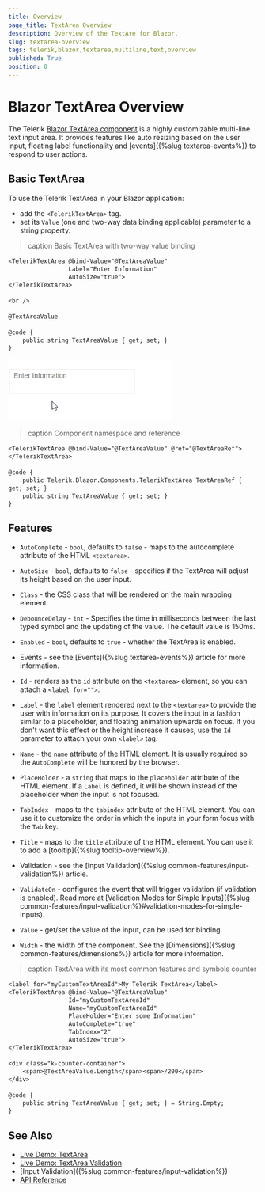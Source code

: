 ```yaml
---
title: Overview
page_title: TextArea Overview
description: Overview of the TextAre for Blazor.
slug: textarea-overview
tags: telerik,blazor,textarea,multiline,text,overview
published: True
position: 0
---
```


# Blazor TextArea Overview

The Telerik <a href ="https://www.telerik.com/blazor-ui/textarea" target="_blank">Blazor TextArea component</a> is a highly customizable multi-line text input area. It provides features like auto resizing based on the user input, floating label functionality and [events]({%slug textarea-events%}) to respond to user actions.

## Basic TextArea

To use the Telerik TextArea in your Blazor application:
* add the `<TelerikTextArea>` tag.
* set its `Value` (one and two-way data binding applicable) parameter to a string property.

>caption Basic TextArea with two-way value binding

````CSHTML
<TelerikTextArea @bind-Value="@TextAreaValue" 
                 Label="Enter Information" 
                 AutoSize="true">
</TelerikTextArea>

<br />

@TextAreaValue

@code {
    public string TextAreaValue { get; set; }
}
````

![basic textarea example](images/textarea-basic-example.gif)

>caption Component namespace and reference

````CSHTML
<TelerikTextArea @bind-Value="@TextAreaValue" @ref="@TextAreaRef"></TelerikTextArea>

@code {
    public Telerik.Blazor.Components.TelerikTextArea TextAreaRef { get; set; }
    public string TextAreaValue { get; set; }
}
````

## Features

* `AutoComplete` - `bool`, defaults to `false` - maps to the autocomplete attribute of the HTML `<textarea>`.

* `AutoSize` - `bool`, defaults to `false` - specifies if the TextArea will adjust its height based on the user input.

* `Class` - the CSS class that will be rendered on the main wrapping element.

* `DebounceDelay` - `int` - Specifies the time in milliseconds between the last typed symbol and the updating of the value. The default value is 150ms.

* `Enabled` - `bool`, defaults to `true` - whether the TextArea is enabled.

* Events - see the [Events]({%slug textarea-events%}) article for more information.

* `Id` - renders as the `id` attribute on the `<textarea>` element, so you can attach a `<label for="">`.

* `Label` - the `label` element rendered next to the `<textarea>` to provide the user with information on its purpose. It covers the input in a fashion similar to a placeholder, and floating animation upwards on focus. If you don't want this effect or the height increase it causes, use the `Id` parameter to attach your own `<label>` tag.

* `Name` - the `name` attribute of the HTML element. It is usually required so the `AutoComplete` will be honored by the browser.

* `PlaceHolder` - a `string` that maps to the `placeholder` attribute of the HTML element. If a `Label` is defined, it will be shown instead of the placeholder when the input is not focused.

* `TabIndex` - maps to the `tabindex` attribute of the HTML element. You can use it to customize the order in which the inputs in your form focus with the `Tab` key.

* `Title` - maps to the `title` attribute of the HTML element. You can use it to add a [tooltip]({%slug tooltip-overview%}).

* Validation - see the [Input Validation]({%slug common-features/input-validation%}) article.

* `ValidateOn` - configures the event that will trigger validation (if validation is enabled). Read more at [Validation Modes for Simple Inputs]({%slug common-features/input-validation%}#validation-modes-for-simple-inputs).

* `Value` - get/set the value of the input, can be used for binding.

* `Width` - the width of the component. See the [Dimensions]({%slug common-features/dimensions%}) article for more information.

>caption TextArea with its most common features and symbols counter

````CSHTML
<label for="myCustomTextAreaId">My Telerik TextArea</label>
<TelerikTextArea @bind-Value="@TextAreaValue"
                 Id="myCustomTextAreaId"
                 Name="myCustomTextAreaId"
                 PlaceHolder="Enter some Information"
                 AutoComplete="true"
                 TabIndex="2"
                 AutoSize="true">
</TelerikTextArea>

<div class="k-counter-container">
    <span>@TextAreaValue.Length</span><span>/200</span>
</div>

@code {
    public string TextAreaValue { get; set; } = String.Empty;
}
````

## See Also

  * [Live Demo: TextArea](https://demos.telerik.com/blazor-ui/textarea/index)
  * [Live Demo: TextArea Validation](https://demos.telerik.com/blazor-ui/textarea/validation)
  * [Input Validation]({%slug common-features/input-validation%})
  * [API Reference](https://docs.telerik.com/blazor-ui/api/Telerik.Blazor.Components.TelerikTextArea)

